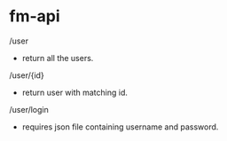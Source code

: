 fm-api
======
/user 
  - return all the users.

/user/{id} 
  - return user with matching id.
  
/user/login
  - requires json file containing username and password.
